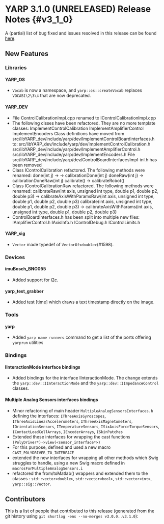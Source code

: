 YARP 3.1.0 (UNRELEASED) Release Notes                                 {#v3_1_0}
=====================================


A (partial) list of bug fixed and issues resolved in this release can be found
[here](https://github.com/robotology/yarp/issues?q=label%3A%22Fixed+in%3A+YARP+v3.1.0%22).

New Features
------------

### Libraries

#### YARP_OS

* `Vocab` is now a namespace, and `yarp::os::createVocab` replaces `VOCAB1\2\3\4`
  that are now deprecated.

#### YARP_DEV

* File ControlCalibrationImpl.cpp renamed to IControlCalibrationImpl.cpp
* The following clsses have been refactored. They are no more template classes:
  ImplementControlCalibration
  ImplementAmplifierControl
  ImplementEncoders
  Class definitions have moved from src/libYARP_dev/include/yarp/dev/ImplementControlBoardInterfaces.h to:
  src/libYARP_dev/include/yarp/dev/ImplementControlCalibration.h
  src/libYARP_dev/include/yarp/dev/ImplementAmplifierControl.h
  src/libYARP_dev/include/yarp/dev/ImplementEncoders.h
  File src/libYARP_dev/include/yarp/dev/ControlBoardInterfacesImpl-inl.h has been removed
* Class IControlCalibration refactored.
  The following methods were renamed:
  done(int j) -> ->  calibrationDone(int j)
  doneRaw(int j) ->  calibrationDoneRaw(int j)
  calibrate() -> calibrateRobot()
* Class IControlCalibrationRaw refactored.
  The following methods were renamed:
  calibrateRaw(int axis, unsigned int type, double p1, double p2, double p3) -> calibrateAxisWithParamsRaw(int axis, unsigned int type, double p1, double p2, double p3)
  calibrate(int axis, unsigned int type, double p1, double p2, double p3) -> calibrateAxisWithParams(int axis, unsigned int type, double p1, double p2, double p3)
* ControlBoardInterfaces.h has been split into multiple new files:
  IAmplifierControl.h
  IAxisInfo.h
  IControlDebug.h
  IControlLimits.h

  
#### YARP_sig

* `Vector` made typedef of `VectorOf<double>`(#1598).

### Devices

#### imuBosch_BNO055

* Added support for i2c.

#### yarp_test_grabber

* Added test [time] which draws a text timestamp directly on the image.

### Tools

#### yarp

* Added `yarp name runners` command to get a list of the ports offering
  `yarprun` utilities

### Bindings

#### IInteractionMode interface bindings

* Added bindings for the interface IInteractionMode.
  The change extends the `yarp::dev::IInteractionMode` and the
  `yarp::dev::IImpedanceControl` classes.

#### Multiple Analog Sensors interfaces bindings

* Minor refactoring of main header `MultipleAnalogSensorsInterfaces.h` defining the interfaces:
  `IThreeAxisGyroscopes`, `IThreeAxisLinearAccelerometers`, `IThreeAxisMagnetometers`,
  `IOrientationSensors`, `ITemperatureSensors`, `ISixAxisForceTorqueSensors`, `IContactLoadCellArrays`,
  `IEncoderArrays`, `ISkinPatches`
* Extended these interfaces for wrapping the cast functions `(PolyDriver*)->view(<sensor_interface*>)`
* For this purpose, defined and used a new macro `CAST_POLYDRIVER_TO_INTERFACE`
* extended the new interfaces for wrapping all other methods which Swig struggles to handle, using a
  new Swig macro defined in `macrosForMultipleAnalogSensors.i`
* refactored the from/toMatlab() wrappers and extended them to the classes : `std::vector<double>`,
  `std::vector<bool>`, `std::vector<int>`, `yarp::sig::Vector`.


Contributors
------------

This is a list of people that contributed to this release (generated from the
git history using `git shortlog -ens --no-merges v3.0.0..v3.1.0`):

```
```
